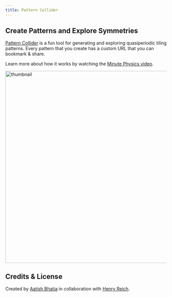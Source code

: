 ```yaml
---
title: Pattern Collider
---
```


## Create Patterns and Explore Symmetries

[Pattern Collider](https://aatishb.com/patterncollider/?symmetry=12&pattern=0.46&disorder=0.44&randomSeed=0.12&rotate=-121) is a fun tool for generating and exploring quasiperiodic tiling patterns. Every pattern that you create has a custom URL that you can bookmark & share.

Learn more about how it works by watching the [Minute Physics video](https://youtu.be/-eqdj63nEr4).

<a href="https://youtu.be/-eqdj63nEr4">
<img src="https://user-images.githubusercontent.com/1878638/205074495-8566a77a-7853-4e4e-8d63-0eb6b36574bb.jpg" alt="thumbnail" width="600"/>
</a>

## Credits & License

Created by [Aatish Bhatia](https://aatishb.com/) in collaboration with [Henry Reich](https://www.minutephysics.com/).
